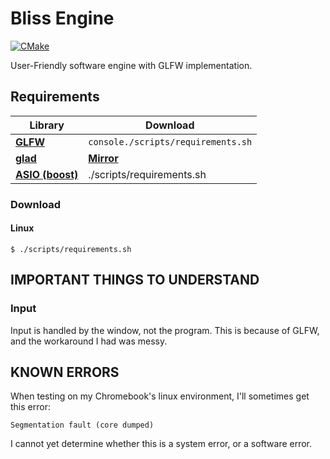 # Bliss Engine
[![CMake](https://github.com/EinKara/Bliss/actions/workflows/cmake.yml/badge.svg)](https://github.com/EinKara/Bliss/actions/workflows/cmake.yml)

User-Friendly software engine with GLFW implementation.

## Requirements

| Library                                           | Download                               |
| ------------------------------------------------- | -------------------------------------- |
| **[GLFW](https://www.glfw.org/)**                 | ```console./scripts/requirements.sh``` |
| **[glad](https://glad.dav1d.de/)**                | **[Mirror](https://glad.dav1d.de/)**   |
| **[ASIO (boost)](https://think-async.com/Asio/)** | ./scripts/requirements.sh              |

### Download

#### Linux

```console
$ ./scripts/requirements.sh
```

## IMPORTANT THINGS TO UNDERSTAND

### Input

Input is handled by the window, not the program. This is because of GLFW, and the workaround I had was messy.

## KNOWN ERRORS

When testing on my Chromebook's linux environment, I'll sometimes get this error:

```console
Segmentation fault (core dumped)
```

I cannot yet determine whether this is a system error, or a software error.
